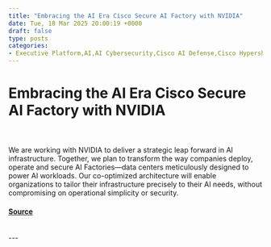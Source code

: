 ```yaml
---
title: "Embracing the AI Era Cisco Secure AI Factory with NVIDIA"
date: Tue, 18 Mar 2025 20:00:19 +0000
draft: false
type: posts
categories: 
- Executive Platform,AI,AI Cybersecurity,Cisco AI Defense,Cisco Hypershield,Cisco Nvidia partnership,Cisco Partners,networking,Secure AI Factory
---
```

# Embracing the AI Era Cisco Secure AI Factory with NVIDIA

<br/>

<br/>
We are working with NVIDIA to deliver a strategic leap forward in AI infrastructure. Together, we plan to transform the way companies deploy, operate and secure AI Factories—data centers meticulously designed to power AI workloads. Our co-optimized architecture will enable organizations to tailor their infrastructure precisely to their AI needs, without compromising on operational simplicity or security.

#### [Source](https://blogs.cisco.com/news/embracing-the-ai-era-cisco-secure-ai-factory-with-nvidia)

<br/>
---
